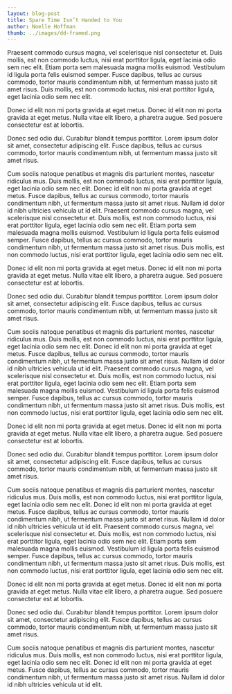```yaml
---
layout: blog-post
title: Spare Time Isn’t Handed to You
author: Noelle Hoffman
thumb: ../images/dd-framed.png
---
```


Praesent commodo cursus magna, vel scelerisque nisl consectetur et. Duis mollis, est non commodo luctus, nisi erat porttitor ligula, eget lacinia odio sem nec elit. Etiam porta sem malesuada magna mollis euismod. Vestibulum id ligula porta felis euismod semper. Fusce dapibus, tellus ac cursus commodo, tortor mauris condimentum nibh, ut fermentum massa justo sit amet risus. Duis mollis, est non commodo luctus, nisi erat porttitor ligula, eget lacinia odio sem nec elit.

Donec id elit non mi porta gravida at eget metus. Donec id elit non mi porta gravida at eget metus. Nulla vitae elit libero, a pharetra augue. Sed posuere consectetur est at lobortis.

Donec sed odio dui. Curabitur blandit tempus porttitor. Lorem ipsum dolor sit amet, consectetur adipiscing elit. Fusce dapibus, tellus ac cursus commodo, tortor mauris condimentum nibh, ut fermentum massa justo sit amet risus.

Cum sociis natoque penatibus et magnis dis parturient montes, nascetur ridiculus mus. Duis mollis, est non commodo luctus, nisi erat porttitor ligula, eget lacinia odio sem nec elit. Donec id elit non mi porta gravida at eget metus. Fusce dapibus, tellus ac cursus commodo, tortor mauris condimentum nibh, ut fermentum massa justo sit amet risus. Nullam id dolor id nibh ultricies vehicula ut id elit.
Praesent commodo cursus magna, vel scelerisque nisl consectetur et. Duis mollis, est non commodo luctus, nisi erat porttitor ligula, eget lacinia odio sem nec elit. Etiam porta sem malesuada magna mollis euismod. Vestibulum id ligula porta felis euismod semper. Fusce dapibus, tellus ac cursus commodo, tortor mauris condimentum nibh, ut fermentum massa justo sit amet risus. Duis mollis, est non commodo luctus, nisi erat porttitor ligula, eget lacinia odio sem nec elit.

Donec id elit non mi porta gravida at eget metus. Donec id elit non mi porta gravida at eget metus. Nulla vitae elit libero, a pharetra augue. Sed posuere consectetur est at lobortis.

Donec sed odio dui. Curabitur blandit tempus porttitor. Lorem ipsum dolor sit amet, consectetur adipiscing elit. Fusce dapibus, tellus ac cursus commodo, tortor mauris condimentum nibh, ut fermentum massa justo sit amet risus.

Cum sociis natoque penatibus et magnis dis parturient montes, nascetur ridiculus mus. Duis mollis, est non commodo luctus, nisi erat porttitor ligula, eget lacinia odio sem nec elit. Donec id elit non mi porta gravida at eget metus. Fusce dapibus, tellus ac cursus commodo, tortor mauris condimentum nibh, ut fermentum massa justo sit amet risus. Nullam id dolor id nibh ultricies vehicula ut id elit.
Praesent commodo cursus magna, vel scelerisque nisl consectetur et. Duis mollis, est non commodo luctus, nisi erat porttitor ligula, eget lacinia odio sem nec elit. Etiam porta sem malesuada magna mollis euismod. Vestibulum id ligula porta felis euismod semper. Fusce dapibus, tellus ac cursus commodo, tortor mauris condimentum nibh, ut fermentum massa justo sit amet risus. Duis mollis, est non commodo luctus, nisi erat porttitor ligula, eget lacinia odio sem nec elit.

Donec id elit non mi porta gravida at eget metus. Donec id elit non mi porta gravida at eget metus. Nulla vitae elit libero, a pharetra augue. Sed posuere consectetur est at lobortis.

Donec sed odio dui. Curabitur blandit tempus porttitor. Lorem ipsum dolor sit amet, consectetur adipiscing elit. Fusce dapibus, tellus ac cursus commodo, tortor mauris condimentum nibh, ut fermentum massa justo sit amet risus.

Cum sociis natoque penatibus et magnis dis parturient montes, nascetur ridiculus mus. Duis mollis, est non commodo luctus, nisi erat porttitor ligula, eget lacinia odio sem nec elit. Donec id elit non mi porta gravida at eget metus. Fusce dapibus, tellus ac cursus commodo, tortor mauris condimentum nibh, ut fermentum massa justo sit amet risus. Nullam id dolor id nibh ultricies vehicula ut id elit.
Praesent commodo cursus magna, vel scelerisque nisl consectetur et. Duis mollis, est non commodo luctus, nisi erat porttitor ligula, eget lacinia odio sem nec elit. Etiam porta sem malesuada magna mollis euismod. Vestibulum id ligula porta felis euismod semper. Fusce dapibus, tellus ac cursus commodo, tortor mauris condimentum nibh, ut fermentum massa justo sit amet risus. Duis mollis, est non commodo luctus, nisi erat porttitor ligula, eget lacinia odio sem nec elit.

Donec id elit non mi porta gravida at eget metus. Donec id elit non mi porta gravida at eget metus. Nulla vitae elit libero, a pharetra augue. Sed posuere consectetur est at lobortis.

Donec sed odio dui. Curabitur blandit tempus porttitor. Lorem ipsum dolor sit amet, consectetur adipiscing elit. Fusce dapibus, tellus ac cursus commodo, tortor mauris condimentum nibh, ut fermentum massa justo sit amet risus.

Cum sociis natoque penatibus et magnis dis parturient montes, nascetur ridiculus mus. Duis mollis, est non commodo luctus, nisi erat porttitor ligula, eget lacinia odio sem nec elit. Donec id elit non mi porta gravida at eget metus. Fusce dapibus, tellus ac cursus commodo, tortor mauris condimentum nibh, ut fermentum massa justo sit amet risus. Nullam id dolor id nibh ultricies vehicula ut id elit.
